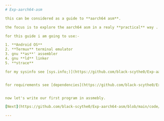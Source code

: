 ```yaml
---
# Exp-aarch64-asm

this can be considered as a guide to **aarch64 asm**.

the focus is to explore the aarch64 asm in a realy **practical** way .

for this guide i am going to use:-

1. **Android OS**
2. **Termux** terminal emulator
3. gnu **as**' assembler
4. gnu **ld** linker
5. **strace**

for my sysinfo see [sys.info;)](https://github.com/black-scythe0/Exp-aarch64-asm/blob/main/sys.info)


for requirements see [dependencies](https://github.com/black-scythe0/Exp-aarch64-asm/blob/main/dependencies/dependencies.md)


now let's write our first program in assmebly.

[Next](https://github.com/black-scythe0/Exp-aarch64-asm/blob/main/code/page1/page1.md)

---
```

